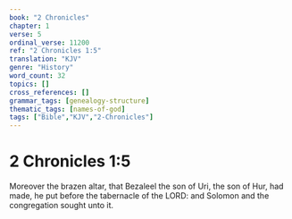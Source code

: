 ```yaml
---
book: "2 Chronicles"
chapter: 1
verse: 5
ordinal_verse: 11200
ref: "2 Chronicles 1:5"
translation: "KJV"
genre: "History"
word_count: 32
topics: []
cross_references: []
grammar_tags: [genealogy-structure]
thematic_tags: [names-of-god]
tags: ["Bible","KJV","2-Chronicles"]
---
```


# 2 Chronicles 1:5

Moreover the brazen altar, that Bezaleel the son of Uri, the son of Hur, had made, he put before the tabernacle of the LORD: and Solomon and the congregation sought unto it.
